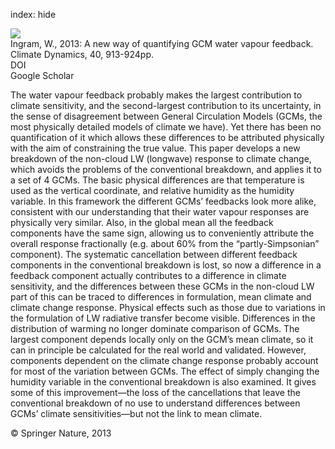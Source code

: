 index: hide

<div class="Citation">
    <div class="Citation-thumb CitationThumb-linked"  data-href="https://doi.org/10.1007/s00382-012-1294-3">
      <img src="https://static.claimspace.cloud/climate-study-static/refs/thumbs/7/Ingram_2013a-thumb.png" />
    </div>

  <div class="Citation-body">
    <div class="Citation-text">Ingram, W., 2013: A new way of quantifying GCM water vapour feedback. <span class="Article-journal">Climate Dynamics, </span><span class="Article-volume">40, </span>913-924pp.</div>
    <div class="Citation-links">
      <div class="CitationLink" data-href="https://doi.org/10.1007/s00382-012-1294-3">
        <div class="CitationLink-icon CitationLink-Doi"></div>
        <div class="CitationLink-text">DOI</div>
      </div>
      <div class="CitationLink" data-href="https://scholar.google.com/scholar?q=10.1007/s00382-012-1294-3">
        <div class="CitationLink-icon CitationLink-Scholar"></div>
        <div class="CitationLink-text">Google Scholar</div>
      </div>
    </div>
  </div>
</div>

The water vapour feedback probably makes the largest contribution to climate sensitivity, and the second-largest contribution to its uncertainty, in the sense of disagreement between General Circulation Models (GCMs, the most physically detailed models of climate we have). Yet there has been no quantification of it which allows these differences to be attributed physically with the aim of constraining the true value. This paper develops a new breakdown of the non-cloud LW (longwave) response to climate change, which avoids the problems of the conventional breakdown, and applies it to a set of 4 GCMs. The basic physical differences are that temperature is used as the vertical coordinate, and relative humidity as the humidity variable. In this framework the different GCMs’ feedbacks look more alike, consistent with our understanding that their water vapour responses are physically very similar. Also, in the global mean all the feedback components have the same sign, allowing us to conveniently attribute the overall response fractionally (e.g. about 60% from the “partly-Simpsonian” component). The systematic cancellation between different feedback components in the conventional breakdown is lost, so now a difference in a feedback component actually contributes to a difference in climate sensitivity, and the differences between these GCMs in the non-cloud LW part of this can be traced to differences in formulation, mean climate and climate change response. Physical effects such as those due to variations in the formulation of LW radiative transfer become visible. Differences in the distribution of warming no longer dominate comparison of GCMs. The largest component depends locally only on the GCM’s mean climate, so it can in principle be calculated for the real world and validated. However, components dependent on the climate change response probably account for most of the variation between GCMs. The effect of simply changing the humidity variable in the conventional breakdown is also examined. It gives some of this improvement—the loss of the cancellations that leave the conventional breakdown of no use to understand differences between GCMs’ climate sensitivities—but not the link to mean climate.

<div class="Citation-copy">
&copy; Springer Nature, 2013
</div>